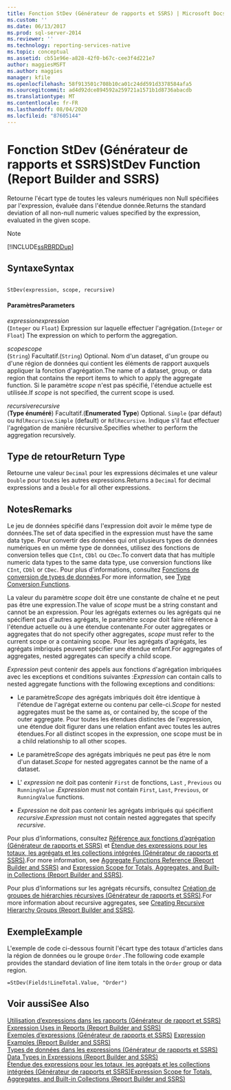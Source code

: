```yaml
---
title: Fonction StDev (Générateur de rapports et SSRS) | Microsoft Docs
ms.custom: ''
ms.date: 06/13/2017
ms.prod: sql-server-2014
ms.reviewer: ''
ms.technology: reporting-services-native
ms.topic: conceptual
ms.assetid: cb51e96e-a828-42f0-b67c-cee3f4d221e7
author: maggiesMSFT
ms.author: maggies
manager: kfile
ms.openlocfilehash: 58f913501c708b10ca01c24dd591d3378584afa5
ms.sourcegitcommit: ad4d92dce894592a259721a1571b1d8736abacdb
ms.translationtype: MT
ms.contentlocale: fr-FR
ms.lasthandoff: 08/04/2020
ms.locfileid: "87605144"
---
```

# <a name="stdev-function-report-builder-and-ssrs"></a><span data-ttu-id="4ebff-102">Fonction StDev (Générateur de rapports et SSRS)</span><span class="sxs-lookup"><span data-stu-id="4ebff-102">StDev Function (Report Builder and SSRS)</span></span>
  <span data-ttu-id="4ebff-103">Retourne l'écart type de toutes les valeurs numériques non Null spécifiées par l'expression, évaluée dans l'étendue donnée.</span><span class="sxs-lookup"><span data-stu-id="4ebff-103">Returns the standard deviation of all non-null numeric values specified by the expression, evaluated in the given scope.</span></span>  
  
> [!NOTE]  
>  [!INCLUDE[ssRBRDDup](../../includes/ssrbrddup-md.md)]  
  
## <a name="syntax"></a><span data-ttu-id="4ebff-104">Syntaxe</span><span class="sxs-lookup"><span data-stu-id="4ebff-104">Syntax</span></span>  
  
```  
  
StDev(expression, scope, recursive)  
```  
  
#### <a name="parameters"></a><span data-ttu-id="4ebff-105">Paramètres</span><span class="sxs-lookup"><span data-stu-id="4ebff-105">Parameters</span></span>  
 <span data-ttu-id="4ebff-106">*expression*</span><span class="sxs-lookup"><span data-stu-id="4ebff-106">*expression*</span></span>  
 <span data-ttu-id="4ebff-107">(`Integer` ou `Float`) Expression sur laquelle effectuer l'agrégation.</span><span class="sxs-lookup"><span data-stu-id="4ebff-107">(`Integer` or `Float`) The expression on which to perform the aggregation.</span></span>  
  
 <span data-ttu-id="4ebff-108">*scope*</span><span class="sxs-lookup"><span data-stu-id="4ebff-108">*scope*</span></span>  
 <span data-ttu-id="4ebff-109">(`String`) Facultatif.</span><span class="sxs-lookup"><span data-stu-id="4ebff-109">(`String`) Optional.</span></span> <span data-ttu-id="4ebff-110">Nom d'un dataset, d'un groupe ou d'une région de données qui contient les éléments de rapport auxquels appliquer la fonction d'agrégation.</span><span class="sxs-lookup"><span data-stu-id="4ebff-110">The name of a dataset, group, or data region that contains the report items to which to apply the aggregate function.</span></span> <span data-ttu-id="4ebff-111">Si le paramètre *scope* n'est pas spécifié, l'étendue actuelle est utilisée.</span><span class="sxs-lookup"><span data-stu-id="4ebff-111">If *scope* is not specified, the current scope is used.</span></span>  
  
 <span data-ttu-id="4ebff-112">*recursive*</span><span class="sxs-lookup"><span data-stu-id="4ebff-112">*recursive*</span></span>  
 <span data-ttu-id="4ebff-113">(**Type énuméré**) Facultatif.</span><span class="sxs-lookup"><span data-stu-id="4ebff-113">(**Enumerated Type**) Optional.</span></span> <span data-ttu-id="4ebff-114">`Simple` (par défaut) ou `RdlRecursive`.</span><span class="sxs-lookup"><span data-stu-id="4ebff-114">`Simple` (default) or `RdlRecursive`.</span></span> <span data-ttu-id="4ebff-115">Indique s'il faut effectuer l'agrégation de manière récursive.</span><span class="sxs-lookup"><span data-stu-id="4ebff-115">Specifies whether to perform the aggregation recursively.</span></span>  
  
## <a name="return-type"></a><span data-ttu-id="4ebff-116">Type de retour</span><span class="sxs-lookup"><span data-stu-id="4ebff-116">Return Type</span></span>  
 <span data-ttu-id="4ebff-117">Retourne une valeur `Decimal` pour les expressions décimales et une valeur `Double` pour toutes les autres expressions.</span><span class="sxs-lookup"><span data-stu-id="4ebff-117">Returns a `Decimal` for decimal expressions and a `Double` for all other expressions.</span></span>  
  
## <a name="remarks"></a><span data-ttu-id="4ebff-118">Notes</span><span class="sxs-lookup"><span data-stu-id="4ebff-118">Remarks</span></span>  
 <span data-ttu-id="4ebff-119">Le jeu de données spécifié dans l'expression doit avoir le même type de données.</span><span class="sxs-lookup"><span data-stu-id="4ebff-119">The set of data specified in the expression must have the same data type.</span></span> <span data-ttu-id="4ebff-120">Pour convertir des données qui ont plusieurs types de données numériques en un même type de données, utilisez des fonctions de conversion telles que `CInt`, `CDbl` ou `CDec`.</span><span class="sxs-lookup"><span data-stu-id="4ebff-120">To convert data that has multiple numeric data types to the same data type, use conversion functions like `CInt`, `CDbl` or `CDec`.</span></span> <span data-ttu-id="4ebff-121">Pour plus d'informations, consultez [Fonctions de conversion de types de données](https://go.microsoft.com/fwlink/?LinkId=96142).</span><span class="sxs-lookup"><span data-stu-id="4ebff-121">For more information, see [Type Conversion Functions](https://go.microsoft.com/fwlink/?LinkId=96142).</span></span>  
  
 <span data-ttu-id="4ebff-122">La valeur du paramètre *scope* doit être une constante de chaîne et ne peut pas être une expression.</span><span class="sxs-lookup"><span data-stu-id="4ebff-122">The value of *scope* must be a string constant and cannot be an expression.</span></span> <span data-ttu-id="4ebff-123">Pour les agrégats externes ou les agrégats qui ne spécifient pas d'autres agrégats, le paramètre *scope* doit faire référence à l'étendue actuelle ou à une étendue contenante.</span><span class="sxs-lookup"><span data-stu-id="4ebff-123">For outer aggregates or aggregates that do not specify other aggregates, *scope* must refer to the current scope or a containing scope.</span></span> <span data-ttu-id="4ebff-124">Pour les agrégats d'agrégats, les agrégats imbriqués peuvent spécifier une étendue enfant.</span><span class="sxs-lookup"><span data-stu-id="4ebff-124">For aggregates of aggregates, nested aggregates can specify a child scope.</span></span>  
  
 <span data-ttu-id="4ebff-125">*Expression* peut contenir des appels aux fonctions d'agrégation imbriquées avec les exceptions et conditions suivantes :</span><span class="sxs-lookup"><span data-stu-id="4ebff-125">*Expression* can contain calls to nested aggregate functions with the following exceptions and conditions:</span></span>  
  
-   <span data-ttu-id="4ebff-126">Le paramètre*Scope* des agrégats imbriqués doit être identique à l'étendue de l'agrégat externe ou contenu par celle-ci.</span><span class="sxs-lookup"><span data-stu-id="4ebff-126">*Scope* for nested aggregates must be the same as, or contained by, the scope of the outer aggregate.</span></span> <span data-ttu-id="4ebff-127">Pour toutes les étendues distinctes de l'expression, une étendue doit figurer dans une relation enfant avec toutes les autres étendues.</span><span class="sxs-lookup"><span data-stu-id="4ebff-127">For all distinct scopes in the expression, one scope must be in a child relationship to all other scopes.</span></span>  
  
-   <span data-ttu-id="4ebff-128">Le paramètre*Scope* des agrégats imbriqués ne peut pas être le nom d'un dataset.</span><span class="sxs-lookup"><span data-stu-id="4ebff-128">*Scope* for nested aggregates cannot be the name of a dataset.</span></span>  
  
-   <span data-ttu-id="4ebff-129">L' *expression* ne doit pas contenir `First` de fonctions, `Last` , `Previous` ou `RunningValue` .</span><span class="sxs-lookup"><span data-stu-id="4ebff-129">*Expression* must not contain `First`, `Last`, `Previous`, or `RunningValue` functions.</span></span>  
  
-   <span data-ttu-id="4ebff-130">*Expression* ne doit pas contenir les agrégats imbriqués qui spécifient *recursive*.</span><span class="sxs-lookup"><span data-stu-id="4ebff-130">*Expression* must not contain nested aggregates that specify *recursive*.</span></span>  
  
 <span data-ttu-id="4ebff-131">Pour plus d’informations, consultez [Référence aux fonctions d’agrégation &#40;Générateur de rapports et SSRS&#41;](report-builder-functions-aggregate-functions-reference.md) et [Étendue des expressions pour les totaux, les agrégats et les collections intégrées &#40;Générateur de rapports et SSRS&#41;](expression-scope-for-totals-aggregates-and-built-in-collections.md).</span><span class="sxs-lookup"><span data-stu-id="4ebff-131">For more information, see [Aggregate Functions Reference &#40;Report Builder and SSRS&#41;](report-builder-functions-aggregate-functions-reference.md) and [Expression Scope for Totals, Aggregates, and Built-in Collections &#40;Report Builder and SSRS&#41;](expression-scope-for-totals-aggregates-and-built-in-collections.md).</span></span>  
  
 <span data-ttu-id="4ebff-132">Pour plus d’informations sur les agrégats récursifs, consultez [Création de groupes de hiérarchies récursives &#40;Générateur de rapports et SSRS&#41;](creating-recursive-hierarchy-groups-report-builder-and-ssrs.md).</span><span class="sxs-lookup"><span data-stu-id="4ebff-132">For more information about recursive aggregates, see [Creating Recursive Hierarchy Groups &#40;Report Builder and SSRS&#41;](creating-recursive-hierarchy-groups-report-builder-and-ssrs.md).</span></span>  
  
## <a name="example"></a><span data-ttu-id="4ebff-133">Exemple</span><span class="sxs-lookup"><span data-stu-id="4ebff-133">Example</span></span>  
 <span data-ttu-id="4ebff-134">L'exemple de code ci-dessous fournit l'écart type des totaux d'articles dans la région de données ou le groupe `Order` .</span><span class="sxs-lookup"><span data-stu-id="4ebff-134">The following code example provides the standard deviation of line item totals in the `Order` group or data region.</span></span>  
  
```  
=StDev(Fields!LineTotal.Value, "Order")  
```  
  
## <a name="see-also"></a><span data-ttu-id="4ebff-135">Voir aussi</span><span class="sxs-lookup"><span data-stu-id="4ebff-135">See Also</span></span>  
 <span data-ttu-id="4ebff-136">[Utilisation d’expressions dans les rapports &#40;Générateur de rapport et SSRS&#41;](expression-uses-in-reports-report-builder-and-ssrs.md) </span><span class="sxs-lookup"><span data-stu-id="4ebff-136">[Expression Uses in Reports &#40;Report Builder and SSRS&#41;](expression-uses-in-reports-report-builder-and-ssrs.md) </span></span>  
 <span data-ttu-id="4ebff-137">[Exemples d’expressions &#40;Générateur de rapports et SSRS&#41;](expression-examples-report-builder-and-ssrs.md) </span><span class="sxs-lookup"><span data-stu-id="4ebff-137">[Expression Examples &#40;Report Builder and SSRS&#41;](expression-examples-report-builder-and-ssrs.md) </span></span>  
 <span data-ttu-id="4ebff-138">[Types de données dans les expressions &#40;Générateur de rapports et SSRS&#41;](expressions-report-builder-and-ssrs.md) </span><span class="sxs-lookup"><span data-stu-id="4ebff-138">[Data Types in Expressions &#40;Report Builder and SSRS&#41;](expressions-report-builder-and-ssrs.md) </span></span>  
 [<span data-ttu-id="4ebff-139">Étendue des expressions pour les totaux, les agrégats et les collections intégrées &#40;Générateur de rapports et SSRS&#41;</span><span class="sxs-lookup"><span data-stu-id="4ebff-139">Expression Scope for Totals, Aggregates, and Built-in Collections &#40;Report Builder and SSRS&#41;</span></span>](expression-scope-for-totals-aggregates-and-built-in-collections.md)  
  
  
